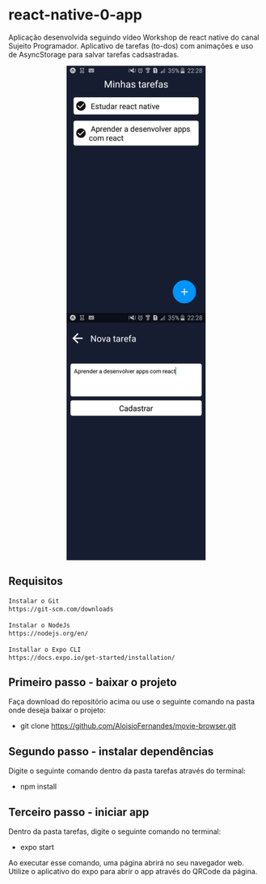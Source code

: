 # react-native-0-app
 Aplicação desenvolvida seguindo vídeo Workshop de react native do canal Sujeito Programador. Aplicativo de tarefas (to-dos) com animações e uso de AsyncStorage para salvar tarefas cadsastradas.

<p align="center">
  <img align="center" src=".github/Mobile Home.png" alt="Página inicial" width="275" border="0">
  <img align="center" src=".github/Mobile Add Task.png" alt="Adicionar tarefas" width="275" border="0">
</p>

## Requisitos
    Instalar o Git
    https://git-scm.com/downloads

    Instalar o NodeJs
    https://nodejs.org/en/

    Installar o Expo CLI
    https://docs.expo.io/get-started/installation/

## Primeiro passo - baixar o projeto
Faça download do repositório acima ou use o seguinte comando na pasta onde deseja baixar o projeto:
 - git clone https://github.com/AloisioFernandes/movie-browser.git

## Segundo passo - instalar dependências
Digite o seguinte comando dentro da pasta tarefas através do terminal:
 - npm install

## Terceiro passo - iniciar app
Dentro da pasta tarefas, digite o seguinte comando no terminal: 
 - expo start

Ao executar esse comando, uma página abrirá no seu navegador web. Utilize o aplicativo do expo para abrir o app através do QRCode da página.